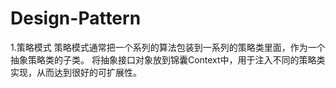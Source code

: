 # Design-Pattern
1.策略模式
  策略模式通常把一个系列的算法包装到一系列的策略类里面，作为一个抽象策略类的子类。
  将抽象接口对象放到锦囊Context中，用于注入不同的策略类实现，从而达到很好的可扩展性。
